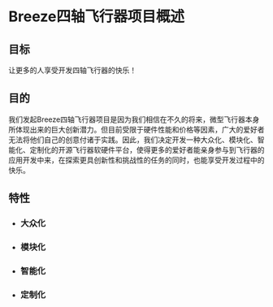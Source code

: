 # Breeze四轴飞行器项目概述

## 目标
让更多的人享受开发四轴飞行器的快乐！

## 目的
我们发起Breeze四轴飞行器项目是因为我们相信在不久的将来，微型飞行器本身所体现出来的巨大创新潜力。但目前受限于硬件性能和价格等因素，广大的爱好者无法将他们自己的创意付诸于实践。因此，我们决定开发一种大众化、模块化、智能化、定制化的开源飞行器软硬件平台，使得更多的爱好者能亲身参与到飞行器的应用开发中来，在探索更具创新性和挑战性的任务的同时，也能享受开发过程中的快乐。

## 特性
- ### 大众化

- ### 模块化

- ### 智能化

- ### 定制化
